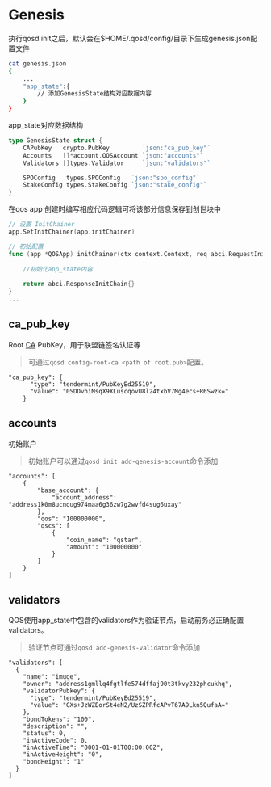 # Genesis

执行qosd init之后，默认会在$HOME/.qosd/config/目录下生成genesis.json配置文件

```bash
cat genesis.json
{
    ...
    "app_state":{
        // 添加GenesisState结构对应数据内容
    }
}
```

app_state对应数据结构
```go
type GenesisState struct {
	CAPubKey   crypto.PubKey         `json:"ca_pub_key"`
	Accounts   []*account.QOSAccount `json:"accounts"`
	Validators []types.Validator     `json:"validators"`

	SPOConfig   types.SPOConfig   `json:"spo_config"`
	StakeConfig types.StakeConfig `json:"stake_config"`
}
```

在qos app 创建时编写相应代码逻辑可将该部分信息保存到创世块中
```go
// 设置 InitChainer
app.SetInitChainer(app.initChainer)

// 初始配置
func (app *QOSApp) initChainer(ctx context.Context, req abci.RequestInitChain) abci.ResponseInitChain {
	
	//初始化app_state内容
	
	return abci.ResponseInitChain{}
}
...
```

## ca_pub_key

Root [CA](ca.md) PubKey，用于联盟链签名认证等

> 可通过`qosd config-root-ca <path of root.pub>`配置。

```
"ca_pub_key": {
      "type": "tendermint/PubKeyEd25519",
      "value": "0SDDvhiMsqX9XLuscqovU8l24txbV7Mg4ecs+R6Swzk="
    }
```

## accounts

初始账户

> 初始账户可以通过`qosd init add-genesis-account`命令添加

```
"accounts": [
    {
        "base_account": {
            "account_address": "address1k0m8ucnqug974maa6g36zw7g2wvfd4sug6uxay"
        },
        "qos": "100000000",
        "qscs": [
            {
                "coin_name": "qstar",
                "amount": "100000000"
            }
        ]
    }
]
```

## validators

QOS使用app_state中包含的validators作为验证节点，启动前务必正确配置validators。

> 验证节点可通过`qosd add-genesis-validator`命令添加

```
"validators": [                                                           
  {                                                                       
    "name": "imuge",                                                      
    "owner": "address1gmllq4fgtlfe574dffaj90t3tkvy232phcukhq",            
    "validatorPubkey": {                                                  
      "type": "tendermint/PubKeyEd25519",                                 
      "value": "GXs+JzWZEorSt4eN2/UzSZPRfcAPvT67A9Lkn5QufaA="             
    },                                                                    
    "bondTokens": "100",                                                  
    "description": "",                                                    
    "status": 0,                                                          
    "inActiveCode": 0,                                                    
    "inActiveTime": "0001-01-01T00:00:00Z",                               
    "inActiveHeight": "0",                                                
    "bondHeight": "1"                                                     
  }                                                                       
]                                                                        
```